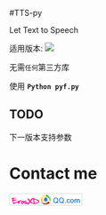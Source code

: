 #TTS-py 

Let Text to Speech

适用版本:
![](https://img.shields.io/badge/Python-2.7-brightgreen.svg)

无需`任何`第三方库

使用 **`Python pyf.py`**
## TODO

下一版本支持参数

# Contact me 
![](image/email_image.png)

